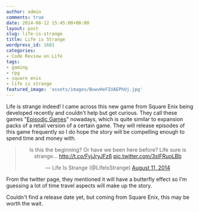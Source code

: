 ```yaml
---
author: admin
comments: true
date: 2014-08-12 15:45:00+00:00
layout: post
slug: life-is-strange
title: Life is Strange
wordpress_id: 1681
categories:
- Code Review on Life
tags:
- gaming
- rpg
- square enix
- life is strange
featured_image: 'assets/images/BuwvHeFIUAEPhUj.jpg'
---
```


Life is strange indeed! I came across this new game from Square Enix being developed recently and couldn't help but get curious. They call these games "[Episodic Games](http://en.wikipedia.org/wiki/Episodic_video_games)" nowadays, which is quite similar to expansion packs of a retail version of a certain game. They will release episodes of this game frequently so I do hope the story will be compelling enough to spend time and money with.

<blockquote align="center" class="twitter-tweet" lang="en"><p>Is this the beginning? Or have we been here before? Life sure is strange… <a href="http://t.co/FyjJryJFz6">http://t.co/FyjJryJFz6</a> <a href="http://t.co/3sIFRuoLBb">pic.twitter.com/3sIFRuoLBb</a></p>&mdash; Life Is Strange (@LifeIsStrange) <a href="https://twitter.com/LifeIsStrange/status/498831275684155393">August 11, 2014</a></blockquote>
<script async src="//platform.twitter.com/widgets.js" charset="utf-8"></script>



From the twitter page, they mentioned it will have a butterfly effect so I'm guessing a lot of time travel aspects will make up the story.





Couldn't find a release date yet, but coming from Square Enix, this may be worth the wait.
